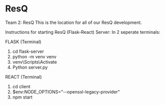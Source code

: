 # ResQ
Team 2: ResQ
This is the location for all of our ResQ development.

Instructions for starting ResQ (Flask-React) Server:
In 2 seperate terminals:

FLASK (Terminal)

1. cd flask-server
2. python -m venv venv
3. venv\Scripts\Activate
4. Python server.py

REACT (Terminal)
 
1. cd client
2. $env:NODE_OPTIONS="--openssl-legacy-provider"
3. npm start
